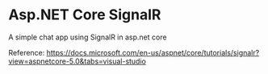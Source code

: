# Asp.NET Core SignalR
A simple chat app using SignalR in asp.net core

Reference:
https://docs.microsoft.com/en-us/aspnet/core/tutorials/signalr?view=aspnetcore-5.0&tabs=visual-studio
